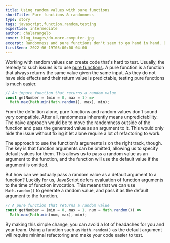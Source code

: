 ```yaml
---
title: Using random values with pure functions
shortTitle: Pure functions & randomness
type: story
tags: javascript,function,random,testing
expertise: intermediate
author: chalarangelo
cover: blog_images/do-more-computer.jpg
excerpt: Randomness and pure functions don't seem to go hand in hand. But where there's a will, there's a way.
firstSeen: 2022-06-19T05:00:00-04:00
---
```


Working with random values can create code that's hard to test. Usually, the remedy to such issues is to use [pure functions](/articles/javascript-pure-functions). A pure function is a function that always returns the same value given the same input. As they do not have side effects and their return value is predictable, testing pure functions is much easier.

```js
// An impure function that returns a random value
const getNumber = (min = 0, max = 1) =>
  Math.max(Math.min(Math.random(), max), min);
```

From the definition alone, pure functions and random values don't sound very compatible. After all, randomness inherently means unpredictability. The naive approach would be to move the randomness outside of the function and pass the generated value as an argument to it. This would only hide the issue without fixing it let alone require a lot of refactoring to work.

The approach to use the function's arguments is on the right track, though. The key is that function arguments can be omitted, allowing us to specify default values for them. This allows us to pass a random value as an argument to the function, and the function will use the default value if the argument is omitted.

But how can we actually pass a random value as a default argument to a function? Luckily for us, JavaScript defers evaluation of function arguments to the time of function invocation. This means that we can use `Math.random()` to generate a random value, and pass it as the default argument to the function.

```js
// A pure function that returns a random value
const getNumber = (min = 0, max = 1, num = Math.random()) =>
  Math.max(Math.min(num, max), min);
```

By making this simple change, you can avoid a lot of headaches for you and your team. Using a function such as `Math.random()` as the default argument will require minimal refactoring and make your code easier to test.
